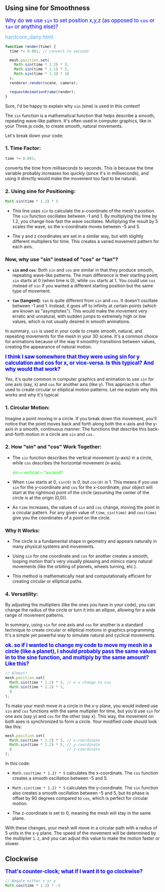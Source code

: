 ## Using sine for Smoothness

<span style="color:blue;font-size:larger;">Why do we use `sin` to set position x,y,z (as opposed to `cos` or `tan` or anything else)?</span>

<span style="color:#59acf3;font-size:larger;">hardcore_dany.html</span>

```js
function render(time) {
  time *= 0.001; // convert to seconds

  mesh.position.set(
    Math.sin(time * 1.2) * 5,
    Math.sin(time * 1.1) * 5,
    Math.sin(time * 1.3) * 10
  );
  renderer.render(scene, camera);

  requestAnimationFrame(render);
}
```

Sure, I'd be happy to explain why `sin` (sine) is used in this context!

The `sin` function is a mathematical function that helps describe a smooth, repeating wave-like pattern. It's often used in computer graphics, like in your Three.js code, to create smooth, natural movements.

Let's break down your code:

### 1. Time Factor:

```js
time *= 0.001;
```

converts the time from milliseconds to seconds. This is because the time variable probably increases too quickly (since it's in milliseconds), and using it directly would make the movement too fast to be natural.

### 2. Using sine for Positioning:

```js
Math.sin(time * 1.2) * 5
```

- This line uses `sin` to calculate the x-coordinate of the mesh's position. The `sin` function oscillates between -1 and 1. By multiplying the time by 1.2, you change how fast the wave oscillates. Multiplying the result by 5 scales the wave, so the x-coordinate moves between -5 and 5.

- The y and z coordinates are set in a similar way, but with slightly different multipliers for time. This creates a varied movement pattern for each axis.

### Now, why use "sin" instead of "cos" or "tan"?

- **`sin` and `cos`**: Both `sin` and `cos` are similar in that they produce smooth, repeating wave-like patterns. The main difference is their starting point; `sin` starts at 0 (when time is 0), while `cos` starts at 1. You could use `cos` instead of `sin` if you wanted a different starting position but the same type of movement.

- **`tan` (tangent)**: `tan` is quite different from `sin` and `cos`. It doesn't oscillate between -1 and 1. Instead, it goes off to infinity at certain points (which are known as "asymptotes"). This would make the movement very erratic and unnatural, with sudden jumps to extremely high or low values, which is not usually desired in smooth animations.

In summary, `sin` is used in your code to create smooth, natural, and repeating movements for the mesh in your 3D scene. It's a common choice for animations because of the way it smoothly transitions between values, creating the appearance of natural motion.

<span style="color:#0000ff;font-weight:bold;font-size:larger;">I think I saw somewhere that they were using sin for y calculation and cos for x, or vice-versa.  Is this typical?  And why would that work?</span>

Yes, it's quite common in computer graphics and animation to use `sin` for one axis (say, x) and `cos` for another axis (like y). This approach is often used to create circular or elliptical motion patterns. Let me explain why this works and why it's typical:

### 1. Circular Motion:

Imagine a point moving in a circle. If you break down this movement, you'll notice that the point moves back and forth along both the x-axis and the y-axis in a smooth, continuous manner. The functions that describe this back-and-forth motion in a circle are `sin` and `cos`.

### 2. How "sin" and "cos" Work Together:

   - The `sin` function describes the vertical movement (y-axis) in a circle, while `cos` describes the horizontal movement (x-axis).

      <span style="color:lime;">sin = vertical = "ascend"</span>

   - When `time` starts at 0, `sin(0)` is 0, but `cos(0)` is 1. This means if you use `sin` for the y-coordinate and `cos` for the x-coordinate, your object will start at the rightmost point of the circle (assuming the center of the circle is at the origin (0,0)).

   - As `time` increases, the values of `sin` and `cos` change, moving the point in a circular pattern. For any given value of `time`, `sin(time)` and `cos(time)` give you the coordinates of a point on the circle.

### Why It Works:

   - The circle is a fundamental shape in geometry and appears naturally in many physical systems and movements.

   - Using `sin` for one coordinate and `cos` for another creates a smooth, looping motion that's very visually pleasing and mimics many natural movements (like the orbiting of planets, wheels turning, etc.).

   - This method is mathematically neat and computationally efficient for creating circular or elliptical paths.

### 4. Versatility:

By adjusting the multipliers (like the ones you have in your code), you can change the radius of the circle or turn it into an ellipse, allowing for a wide range of movement patterns.

In summary, using `sin` for one axis and `cos` for another is a standard technique to create circular or elliptical motions in graphics programming. It's a simple yet powerful way to simulate natural and cyclical movements.

<span style="color:blue;font-weight:bold;font-size:larger;">ok.  so if I wanted to change my code to move my mesh in a circle (like a planet), I should probably pass the same values in to the sine function, and multiply by the same amount?  Like this?</span>

```js
// Almost!
mesh.position.set(
  Math.sin(time * 1.2) * 5, // x = change to cos
  Math.sin(time * 1.2) * 5,
  0
);
```

To make your mesh move in a circle in the x-y plane, you would indeed use `sin` and `cos` functions with the same multiplier for time, but you'd use `sin` for one axis (say y) and `cos` for the other (say x). This way, the movement on both axes is synchronized to form a circle. Your modified code should look like this:

```javascript
mesh.position.set(
  Math.cos(time * 1.2) * 5, // x-coordinate
  Math.sin(time * 1.2) * 5, // y-coordinate
  0                         // z-coordinate
);
```

In this code:

- `Math.cos(time * 1.2) * 5` calculates the x-coordinate. The `cos` function creates a smooth oscillation between -5 and 5.

- `Math.sin(time * 1.2) * 5` calculates the y-coordinate. The `sin` function also creates a smooth oscillation between -5 and 5, but its phase is offset by 90 degrees compared to `cos`, which is perfect for circular motion.

- The z-coordinate is set to 0, meaning the mesh will stay in the same plane.

With these changes, your mesh will move in a circular path with a radius of 5 units in the x-y plane. The speed of the movement will be determined by the multiplier `1.2`, and you can adjust this value to make the motion faster or slower.

## Clockwise

<span style="color:blue;font-weight:bold;font-size:larger;">That's counter-clock; what if I want it to go clockwise?</span>

```javascript
// Negate either x or y
Math.cos(time * 1.2) * -5
```

<br>
